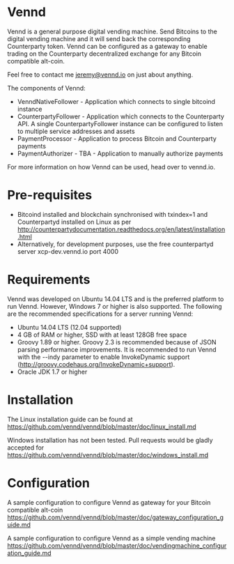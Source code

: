 Vennd
=====

Vennd is a general purpose digital vending machine. Send Bitcoins to the digital vending machine and it will send back the corresponding Counterparty token. Vennd can be configured as a gateway to enable trading on the Counterparty decentralized exchange for any Bitcoin compatible alt-coin.

Feel free to contact me jeremy@vennd.io on just about anything.

The components of Vennd:
* VenndNativeFollower - Application which connects to single bitcoind instance
* CounterpartyFollower - Application which connects to the Counterparty API. A single CounterpartyFollower instance can be configured to listen to multiple service addresses and assets
* PaymentProcessor - Application to process Bitcoin and Counterparty payments
* PaymentAuthorizer - TBA - Application to manually authorize payments

For more information on how Vennd can be used, head over to vennd.io.

Pre-requisites
==============
* Bitcoind installed and blockchain synchronised with txindex=1 and Counterpartyd installed on Linux as per http://counterpartydocumentation.readthedocs.org/en/latest/installation.html
* Alternatively, for development purposes, use the free counterpartyd server xcp-dev.vennd.io port 4000


Requirements
============
Vennd was developed on Ubuntu 14.04 LTS and is the preferred platform to run Vennd. However, Windows 7 or higher is also supported. The following are the recommended specifications for a server running Vennd:

* Ubuntu 14.04 LTS (12.04 supported)
* 4 GB of RAM or higher, SSD with at least 128GB free space
* Groovy 1.89 or higher. Groovy 2.3 is recommended because of JSON parsing performance improvements. It is recommended to run Vennd with the --indy parameter to enable InvokeDynamic support (http://groovy.codehaus.org/InvokeDynamic+support).
* Oracle JDK 1.7 or higher


Installation
============
The Linux installation guide can be found at https://github.com/vennd/vennd/blob/master/doc/linux_install.md

Windows installation has not been tested. Pull requests would be gladly accepted for https://github.com/vennd/vennd/blob/master/doc/windows_install.md


Configuration
=============
A sample configuration to configure Vennd as gateway for your Bitcoin compatible alt-coin https://github.com/vennd/vennd/blob/master/doc/gateway_configuration_guide.md

A sample configuration to configure Vennd as a simple vending machine
https://github.com/vennd/vennd/blob/master/doc/vendingmachine_configuration_guide.md
